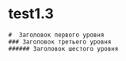 # test1.3



```text
#  Заголовок первого уровня
### Заголовок третьего уровня
###### Заголовок шестого уровня
```

